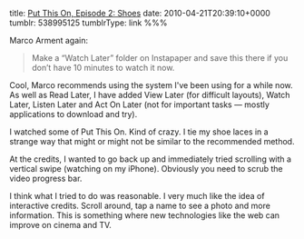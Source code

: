 title: [Put This On, Episode 2: Shoes](http://www.marco.org/538529712)
date: 2010-04-21T20:39:10+0000
tumblr: 538995125
tumblrType: link
%%%

Marco Arment again:

> Make a “Watch Later” folder on Instapaper and save this there if you don’t have 10 minutes to watch it now.

Cool, Marco recommends using the system I've been using for a while now. As well as Read Later, I have added View Later (for difficult layouts), Watch Later, Listen Later and Act On Later (not for important tasks — mostly applications to download and try).

I watched some of Put This On. Kind of crazy. I tie my shoe laces in a strange way that might or might not be similar to the recommended method. 

At the credits, I wanted to go back up and immediately tried scrolling with a vertical swipe (watching on my iPhone). Obviously you need to scrub the video progress bar. 

I think what I tried to do was reasonable. I very much like the idea of interactive credits. Scroll around, tap a name to see a photo and more information. This is something where new technologies like the web can improve on cinema and TV.
